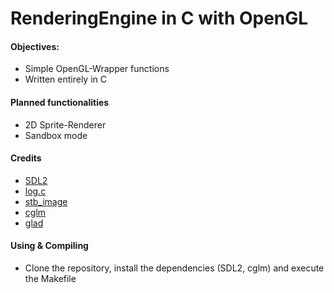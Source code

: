 # RenderingEngine in C with OpenGL

#### Objectives:
   - Simple OpenGL-Wrapper functions
   - Written entirely in C
    
#### Planned functionalities   
   - 2D Sprite-Renderer
   - Sandbox mode

#### Credits
   - [SDL2](https://www.libsdl.org/index.php)
   - [log.c](https://github.com/rxi/log.c)
   - [stb_image](https://github.com/nothings/stb/blob/master/stb_image.h)
   - [cglm](https://github.com/recp/cglm)
   - [glad](https://github.com/Dav1dde/glad)
    
#### Using & Compiling
   - Clone the repository, install the dependencies (SDL2, cglm) and execute the Makefile